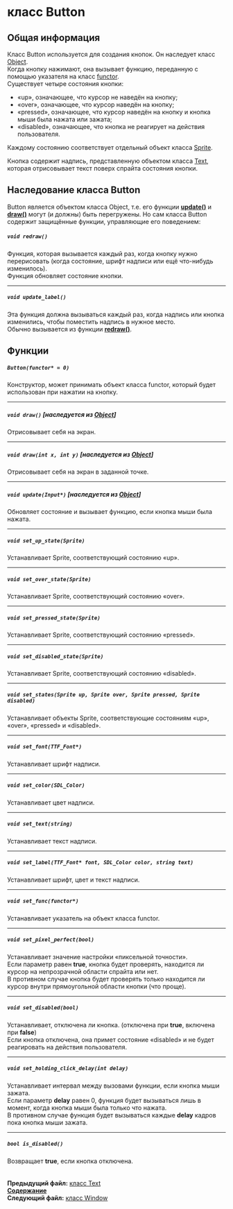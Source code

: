 ﻿# класс Button

## Общая информация

Класс Button используется для создания кнопок. Он наследует класс [Object](04_Object.md).  
Когда кнопку нажимают, она вызывает функцию, переданную с помощью указателя на класс [functor](06_Using_functors.md).  
Существует четыре состояния кнопки:
* «up», означающее, что курсор не наведён на кнопку;
* «over», означающее, что курсор наведён на кнопку;
* «pressed», означающее, что курсор наведён на кнопку и кнопка мыши была нажата или зажата;
* «disabled», означающее, что кнопка не реагирует на действия пользователя.

Каждому состоянию соответствует отдельный объект класса [Sprite](13_Sprite.md).

Кнопка содержит надпись, представленную объектом класса [Text](14_Text.md), которая отрисовывает текст поверх спрайта состояния кнопки.

## Наследование класса Button

Button является объектом класса Object, т.е. его функции **[update()](04_Object.md#void-updateinput)** и **[draw()](04_Object.md#void-drawsdl_surface)** могут (и должны) быть перегружены. Но сам класса Button содержит защищённые функции, управляющие его поведением:

##### `void redraw()`
Функция, которая вызывается каждый раз, когда кнопку нужно перерисовать (когда состояние, шрифт надписи или ещё что-нибудь изменилось).  
Функция обновляет состояние кнопки.  

----
##### `void update_label()`
Эта функция должна вызываться каждый раз, когда надпись или кнопка изменились, чтобы поместить надпись в нужное место.  
Обычно вызывается из функции **[redraw()](15_Button.md#void-redraw)**.

## Функции  

##### `Button(functor* = 0)`
Конструктор, может принимать объект класса functor, который будет использован при нажатии на кнопку.  

----
##### `void draw()` [наследуется из [Object](04_Object.md#void-draw)]
Отрисовывает себя на экран.  

----
##### `void draw(int x, int y)` [наследуется из [Object](04_Object.md#void-drawint-x-int-y)]
Отрисовывает себя на экран в заданной точке.  

----
##### `void update(Input*)` [наследуется из [Object](04_Object.md#void-updateinput)]
Обновляет состояние и вызывает функцию, если кнопка мыши была нажата.  

----
##### `void set_up_state(Sprite)`
Устанавливает Sprite, соответствующий состоянию «up».  

----
##### `void set_over_state(Sprite)`
Устанавливает Sprite, соответствующий состоянию «over».  

----
##### `void set_pressed_state(Sprite)`
Устанавливает Sprite, соответствующий состоянию «pressed».  

----
##### `void set_disabled_state(Sprite)`
Устанавливает Sprite, соответствующий состоянию «disabled».  

----
##### `void set_states(Sprite up, Sprite over, Sprite pressed, Sprite disabled)`
Устанавливает объекты Sprite, соответствующие состояниям «up», «over», «pressed» и «disabled».  

----
##### `void set_font(TTF_Font*)`
Устанавливает шрифт надписи.  

----
##### `void set_color(SDL_Color)`
Устанавливает цвет надписи. 

----
##### `void set_text(string)`
Устанавливает текст надписи.  

----
##### `void set_label(TTF_Font* font, SDL_Color color, string text)`
Устанавливает шрифт, цвет и текст надписи.  

----
##### `void set_func(functor*)`
Устанавливает указатель на объект класса functor.  

----
##### `void set_pixel_perfect(bool)`
Устанавливает значение настройки «пиксельной точности».  
Если параметр равен **true**, кнопка будет проверять, находится ли курсор на непрозрачной области спрайта или нет.  
В противном случае кнопка будет проверять только находится ли курсор внутри прямоугольной области кнопки (что проще).  

----
##### `void set_disabled(bool)`
Устанавливает, отключена ли кнопка. (отключена при **true**, включена при **false**)  
Если кнопка отключена, она примет состояние «disabled» и не будет реагировать на действия пользователя.  

----
##### `void set_holding_click_delay(int delay)`
Устанавливает интервал между вызовами функции, если кнопка мыши зажата.  
Если параметр **delay** равен 0, функция будет вызываться лишь в момент, когда кнопка мыши была только что нажата.  
В противном случае функция будет вызываться каждые **delay** кадров пока кнопка мыши зажата.  

----
##### `bool is_disabled()`
Возвращает **true**, если кнопка отключена.  
   
   
**Предыдущий файл:** [класс Text](14_Text.md)  
**[Содержание](00_Contents.md)**  
**Следующий файл:** [класс Window](16_Window.md) 